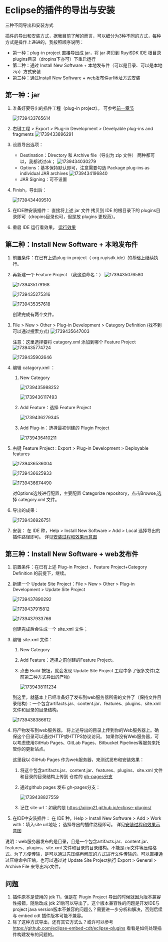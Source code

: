 # Eclipse的插件的导出与安装

三种不同导出和安装方式

插件的导出和安装方式，据我目前了解的而言，可以细分为3种不同的方式，每种方式是操作上递进的，我按照顺序说明：

- 第一种：plug-in project 直接导出成 jar，将 jar 拷贝到 RuyiSDK IDE 根目录 plugins目录（dropins下亦可）下重启运行
- 第二种：通过 Install New Software + 本地发布件（可以是目录、可以是本地zip）方式安装
- 第三种：通过Install New Software + web发布件url地址方式安装

## 第一种：jar

1. 准备好要导出的插件工程（plug-in project）。 可参考[前一章节](/chapter2-pluginIntro/2.3-firstpluginDev.md)

   ![1739433765614](image/1739433765614.png)
2. 右键工程 > Export > Plug-in Development > Develyable plug-ins and fragments
   ![1739433896291](image/1739433896291.png)
3. 设置导出选项：
   - Destination：Directory 和 Archive file（导出为 zip 文件） 两种都可以，我都试过ok；
     ![1739434030279](image/1739434030279.png)
   - Options：基本保持默认即可，注意需要勾选 Package plug-ins as individual JAR archives
     ![1739434196840](image/1739434196840.png)
   - JAR Signing：可不设置
4. Finish，导出后：

   ![1739434409510](image/1739434409510.png)
5. 在IDE种安装插件：
   直接将上述 jar 文件 拷贝到 IDE 的根目录下的 plugins目录即可（dropins目录也可，但是放 plugins 更规范）。
6. 重启 IDE 运行看效果。
   [运行效果](image/install1.gif)

## 第二种：Install New Software + 本地发布件

1. 前置条件：在已有上述plug-in project（ org.ruyisdk.ide）的基础上继续执行。
2. 再新建一个 Feature Project （我这边命名：）
   ![1739435076580](image/1739435076580.png)

   ![1739435179168](image/1739435179168.png)

   ![1739435275316](image/1739435275316.png)

   ![1739435357618](image/1739435357618.png)

   创建完成有两个文件。

3. File > New > Other > Plug-in Development > Category Definition (找不到可以通过搜索方式)
   ![1739435647003](image/1739435647003.png)

   注意：这里选择要将 catagory.xml 添加到哪个 Feature Project
   ![1739435774724](image/1739435774724.png)

   ![1739435902646](image/1739435902646.png)
4. 编辑 catagory.xml ：

   1. New Category

      ![1739435988252](image/1739435988252.png)

      ![1739436117493](image/1739436117493.png)

   2. Add Feature：选择 Feature Project

      ![1739436279345](image/1739436279345.png)

   3. Add Plug-in：选择最初创建的 Plugin Project

      ![1739436410211](image/1739436410211.png)

5. 右键 Feature Project : Export > Plug-in Development > Deployable features

   ![1739436536004](image/1739436536004.png)

   ![1739436625933](image/1739436625933.png)

   ![1739436674490](image/1739436674490.png)

   对Options选线进行配置，主要配置 Categorize repository，点击Browse,选择 category.xml 文件。
6. 导出的成果：

   ![1739436926751](image/1739436926751.png)
7. 安装：
   在 IDE 种，Help > Install New Software > Add >  Local 选择导出的插件路径即可。
   详见[安装过程和效果示意图](image/install2.gif)

## 第三种：Install New Software + web发布件

1. 前置条件：在已有上述 Plug-in Project 、Feature Project+Category Definition 的前提下，继续。
2. 新建一个 Update Site Project：File > New > Other > Plug-in Development > Update Site Project

   ![1739437890292](image/1739437890292.png)

   ![1739437915812](image/1739437915812.png)

   ![1739437933766](image/1739437933766.png)

   创建完成后会生成一个 site.xml 文件；
3. 编辑 site.xml 文件：

   1. New Category
   2. Add Feature：选择之前创建的Feature Project。
   3. 点击 Build 按钮，就会发现  Update Site Project 工程中多了很多文件(之前第二种方式导出的产物)

      ![1739438111234](image/1739438111234.png)

   到这里，就基本上已经准备好了发布到web服务器所需的文件了（保持文件目录结构）：一个包含artifacts.jar、content.jar、features、plugins、site.xml 文件和目录的目录结构。

   ![1739438386612](image/1739438386612.png)

4. 将产物发布到web服务器。
   将上述导出的目录上传到你的Web服务器上。确保这个目录可以通过HTTP或HTTPS协议访问。
   如果你没有Web服务器，可以考虑使用GitHub Pages、GitLab Pages、Bitbucket Pipelines等服务来托管你的更新站点。

   这里我以 GitHub Pages 作为web服务器，来测试发布和安装效果：

   1. 将这个包含artifacts.jar、content.jar、features、plugins、site.xml 文件和目录的目录结构上传到 仓库的 [gh-pages分支](https://github.com/xijing21/eclipse-plugins/tree/gh-pages)
   2. 通过github pages 发布 gh-pages分支：

      ![1739438827559](image/1739438827559.png)
      
   3. 记住 site url：如我的是 https://xijing21.github.io/eclipse-plugins/
5. 在IDE中安装插件：
   在 IDE 种，Help > Install New Software > Add > Work with：填入site url地址； 选择导出的插件路径即可。
   详见[安装过程和效果示意图](image/install3.gif)

说明：web服务器发布的是目录，且是一个包含artifacts.jar、content.jar、features、plugins、site.xml 文件和目录的目录结构。不能是zip文件等压缩格式。为了方便传输，是可以通过先压缩再解压的方式进行文件传输的。可以直接通过压缩命令压缩，也可以通过对 Update Site Project执行 Export > General > Archive File 来导出zip文件。


## 问题

1. 插件原本是使用的 jdk 11，但是在 Plugin Project 导出的时候就因为版本兼容性报错，随后改成 jdk 21后可以导出了。这个版本兼容性的问题是开发IDE与project java version版本不兼容的问题么？需要进一步分析和解决，否则后续与 embed cdt 插件版本可能不兼容。
2. 除了这种方式导出，还有其它方式么？或许可以参考 https://github.com/eclipse-embed-cdt/eclipse-plugins 看看是如何处理插件构建发布的问题的。

